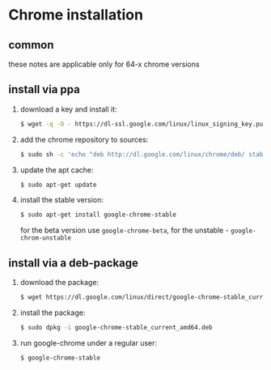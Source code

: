 # Chrome installation

## common
these notes are applicable only for 64-x chrome versions

## install via ppa
1. download a key and install it:
   ```sh
   $ wget -q -O - https://dl-ssl.google.com/linux/linux_signing_key.pub | Sudo apt-key add -
   ```

2. add the chrome repository to sources:
   ```sh
   $ sudo sh -c 'echo "deb http://dl.google.com/linux/chrome/deb/ stable main" >> /etc/apt/sources.list.d/google.list'
   ```

3. update the apt cache:
   ```sh
   $ sudo apt-get update
   ```

4. install the stable version:
   ```sh
   $ sudo apt-get install google-chrome-stable
   ```
   for the beta version use `google-chrome-beta`, for the unstable - `google-chrom-unstable`


## install via a deb-package
1. download the package:
   ```sh
   $ wget https://dl.google.com/linux/direct/google-chrome-stable_current_amd64.deb
   ```

2. install the package:
   ```sh
   $ sudo dpkg -i google-chrome-stable_current_amd64.deb
   ```

3. run google-chrome under a regular user:
   ```sh
   $ google-chrome-stable
   ```

